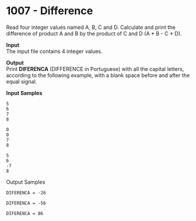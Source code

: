 # 1007 - Difference

Read four integer values named A, B, C and D. Calculate and print the difference of product A and B by the product of C and D (A * B - C * D).

**Input**<br>
The input file contains 4 integer values.

**Output**<br>
Print **DIFERENCA** (DIFFERENCE in Portuguese) with all the capital letters, according to the following example, with a blank space before and after the equal signal.

**Input Samples**    
```
5
6
7
8
```
```  
0
0
7
8
```
```  
5
6
-7
8 
```

Output Samples 
```
DIFERENCA = -26
```
```
DIFERENCA = -56
```
```
DIFERENCA = 86
```